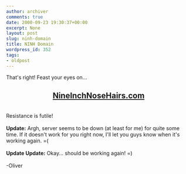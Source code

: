 ```yaml
---
author: archiver
comments: true
date: 2000-09-23 19:30:37+00:00
excerpt: None
layout: post
slug: ninh-domain
title: NINH Domain
wordpress_id: 352
tags:
- oldpost
---
```


That's right! Feast your eyes on...<br /><center><h2><a href=http://www.nineinchnosehairs.com target=new>NineInchNoseHairs.com</a></h2></center><br />Resistance is futile!<br /><br /><b>Update:</b> Argh, server seems to be down (at least for me) for quite some time.  If it doesn't work for you right now, I'll let you guys know when it's working again. =(<br /><br /><b>Update Update:</b> Okay... should be working again! =)<br /><br />-Oliver
